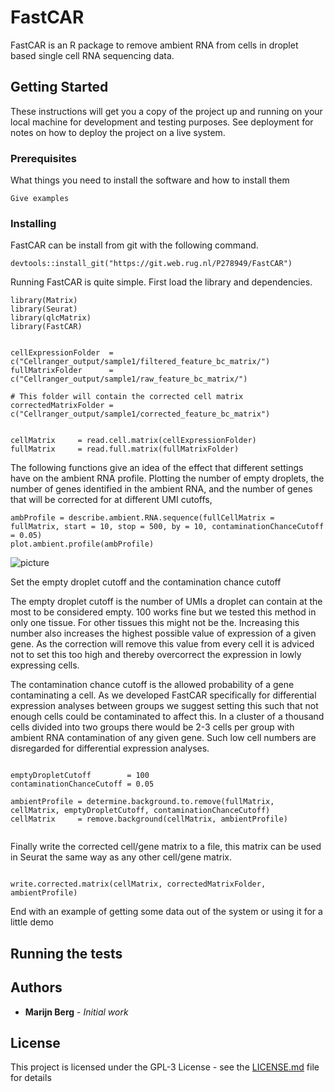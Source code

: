 # FastCAR

FastCAR is an R package to remove ambient RNA from cells in droplet based single cell RNA sequencing data.

## Getting Started

These instructions will get you a copy of the project up and running on your local machine for development and testing purposes. See deployment for notes on how to deploy the project on a live system.

### Prerequisites

What things you need to install the software and how to install them

```
Give examples
```

### Installing

FastCAR can be install from git with the following command.

```
devtools::install_git("https://git.web.rug.nl/P278949/FastCAR")
```

Running FastCAR is quite simple.
First load the library and dependencies.

```
library(Matrix)
library(Seurat)
library(qlcMatrix)
library(FastCAR)

```



```

cellExpressionFolder  = c("Cellranger_output/sample1/filtered_feature_bc_matrix/")
fullMatrixFolder      = c("Cellranger_output/sample1/raw_feature_bc_matrix/")

```



```
# This folder will contain the corrected cell matrix
correctedMatrixFolder = c("Cellranger_output/sample1/corrected_feature_bc_matrix")


cellMatrix     = read.cell.matrix(cellExpressionFolder)
fullMatrix     = read.full.matrix(fullMatrixFolder)

```

The following functions give an idea of the effect that different settings have on the ambient RNA profile.
Plotting the number of empty droplets, the number of genes identified in the ambient RNA, and the number of genes that will be corrected for at different UMI cutoffs,

```
ambProfile = describe.ambient.RNA.sequence(fullCellMatrix = fullMatrix, start = 10, stop = 500, by = 10, contaminationChanceCutoff = 0.05)
plot.ambient.profile(ambProfile)

``` 
![picture](https://git.web.rug.nl/P278949/FastCAR/src/branch/master/Images/Example_profile.png)



Set the empty droplet cutoff and the contamination chance cutoff

The empty droplet cutoff is the number of UMIs a droplet can contain at the most to be considered empty.
100 works fine but we tested this method in only one tissue. For other tissues this might not be the.
Increasing this number also increases the highest possible value of expression of a given gene.
As the correction will remove this value from every cell it is adviced not to set this too high and thereby overcorrect the expression in lowly expressing cells.

The contamination chance cutoff is the allowed probability of a gene contaminating a cell. 
As we developed FastCAR specifically for differential expression analyses between groups we suggest setting this such that not enough cells could be contaminated to affect this.
In a cluster of a thousand cells divided into two groups there would be 2-3 cells per group with ambient RNA contamination of any given gene.
Such low cell numbers are disregarded for differential expression analyses.

```

emptyDropletCutoff        = 100 
contaminationChanceCutoff = 0.05

```

```
ambientProfile = determine.background.to.remove(fullMatrix, cellMatrix, emptyDropletCutoff, contaminationChanceCutoff)
cellMatrix     = remove.background(cellMatrix, ambientProfile)


```

Finally write the corrected cell/gene matrix to a file, this matrix can be used in Seurat the same way as any other cell/gene matrix.

```

write.corrected.matrix(cellMatrix, correctedMatrixFolder, ambientProfile)

```

End with an example of getting some data out of the system or using it for a little demo

## Running the tests


## Authors

* **Marijn Berg** - *Initial work* 

## License

This project is licensed under the GPL-3 License - see the [LICENSE.md](LICENSE.md) file for details

